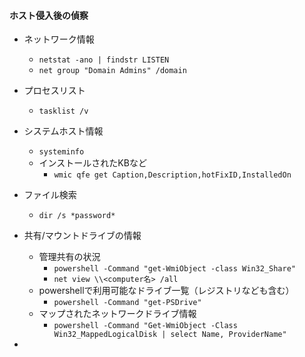 #### ホスト侵入後の偵察
* ネットワーク情報
  * `netstat -ano | findstr LISTEN`
  *  `net group "Domain Admins" /domain`

* プロセスリスト
  * `tasklist /v`

* システムホスト情報
  * `systeminfo`
  * インストールされたKBなど
    * `wmic qfe get Caption,Description,hotFixID,InstalledOn`

* ファイル検索
  *  `dir /s *password*`

* 共有/マウントドライブの情報
  * 管理共有の状況
    * `powershell -Command "get-WmiObject -class Win32_Share"`
    * `net view \\<computer名> /all`
  * powershellで利用可能なドライブ一覧（レジストリなども含む）
    * `powershell -Command "get-PSDrive"`
  * マップされたネットワークドライブ情報
    * `powershell -Command "Get-WmiObject -Class Win32_MappedLogicalDisk | select Name, ProviderName"`

* 
